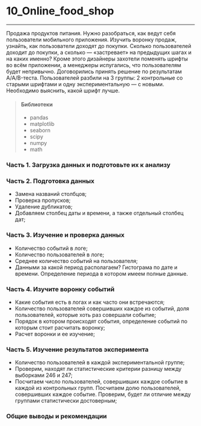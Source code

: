 # 10_Online_food_shop
______________________________________

Продажа продуктов питания. Нужно разобраться, как ведут себя пользователи мобильного приложения. Изучить воронку продаж, узнайть, как пользователи доходят до покупки. Сколько пользователей доходит до покупки, а сколько — «застревает» на предыдущих шагах и на каких именно? Кроме этого дизайнеры захотели поменять шрифты во всём приложении, а менеджеры испугались, что пользователям будет непривычно. Договорились принять решение по результатам A/A/B-теста. Пользователей разбили на 3 группы: 2 контрольные со старыми шрифтами и одну экспериментальную — с новыми. Необходимо выяснить, какой шрифт лучше.

>#### Библиотеки
>* pandas
>* matplotlib
>* seaborn
>* scipy
>* numpy
>* math

### Часть 1. Загрузка данных и подготовьте их к анализу

### Часть 2. Подготовка данных
* Замена названий столбцов;
* Проверка пропусков;
* Удаление дубликатов;
* Добавляем столбец даты и времени, а также отдельный столбец дат;

### Часть 3. Изучение и проверка данных
* Количество событий в логе;
* Количество пользователей в логе;
* Среднее количество событий на пользователя;
* Данными за какой период располагаем? Гистограма по дате и времени. Определение периода в котором имеем полные данные.

### Часть 4. Изучите воронку событий
* Какие события есть в логах и как часто они встречаются;
* Количество пользователей совершивших каждое из событий, доля пользователей, которые хоть раз совершали событие;
* Порядок в котором происходят события, определение событий по которым стоит расчитать воронку;
* Расчет воронки и ее изучение;

### Часть 5. Изучение результатов эксперимента
* Количество пользователей в каждой экспериментальной группе;
* Проверим, находят ли статистические критерии разницу между выборками 246 и 247;
* Посчитаем число пользователей, совершивших каждое событие в каждой из контрольных групп. Посчитаем долю пользователей, совершивших каждое событие. Проверим, будет ли отличие между группами статистически достоверным;

### Общие выводы и рекомендации
